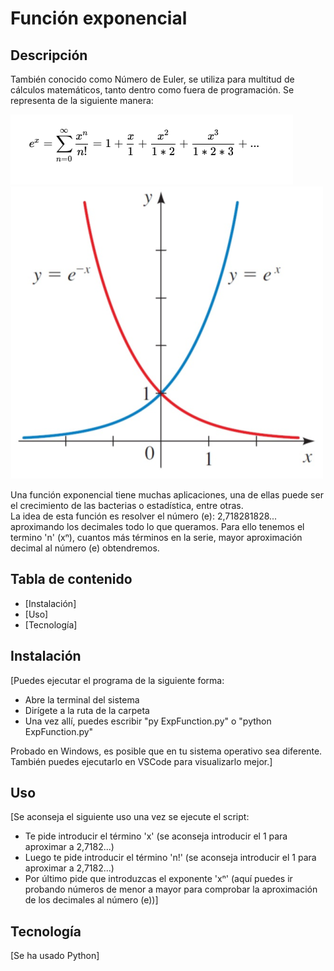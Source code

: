 # Función exponencial

## Descripción

También conocido como Número de Euler, se utiliza para multitud de cálculos matemáticos, tanto dentro como fuera de programación. Se representa de la siguiente manera:

![](https://raw.githubusercontent.com/germanfaob/Exponential_Function/Exponential_Function.git/funcionExponencial.png)
![](https://raw.githubusercontent.com/germanfaob/Exponential_Function/Exponential_Function.git/grafica%20de%20e.png)

Una función exponencial tiene muchas aplicaciones, una de ellas puede ser el crecimiento de las bacterias o estadística, entre otras.<br> La idea de esta función es resolver el número (e): 2,718281828... aproximando los decimales todo lo que queramos. Para ello tenemos el termino 'n' (xⁿ), cuantos más términos en la serie, mayor aproximación decimal al número (e) obtendremos.

## Tabla de contenido

- [Instalación]
- [Uso]
- [Tecnología]

## Instalación

[Puedes ejecutar el programa de la siguiente forma:

- Abre la terminal del sistema
- Dirígete a la ruta de la carpeta
- Una vez allí, puedes escribir "py ExpFunction.py" o "python ExpFunction.py"

Probado en Windows, es posible que en tu sistema operativo sea diferente.<br> También puedes ejecutarlo en VSCode para visualizarlo mejor.]

## Uso

[Se aconseja el siguiente uso una vez se ejecute el script:
- Te pide introducir el término 'x' (se aconseja introducir el 1 para aproximar a 2,7182...)
- Luego te pide introducir el término 'n!' (se aconseja introducir el 1 para aproximar a 2,7182...)
- Por último pide que introduzcas el exponente 'xⁿ' (aquí puedes ir probando números de menor a mayor para comprobar la aproximación de los decimales al número (e))]

## Tecnología

[Se ha usado Python]
